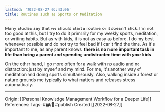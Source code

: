 ```yaml
---
lastmod: '2022-08-27 07:43:06'
title: Routines such as Sports or Meditation
---
```


Many studies say that we should start a routine or it doesn't stick. I'm not too good at this, but I try to do it primarily for my weekly sports, meditation, or writing habits. But as with kids, it is not as easy as before. I do my best whenever possible and do not try to feel bad if I can't find the time. As it's important to me, as any parent knows, **there is no more important task in life than being a parent and spending undistracted time with your kids**. 

On the other hand, I go more often for a walk with no audio and no distraction: just by myself and my mind. For me, it's another way of meditation and doing sports simultaneously. Also, walking inside a forest or nature grounds me typically to what matters and releases stress automatically.

---
Origin: [[Personal Knowledge Management Workflow for a Deeper Life]]
References: 
Tags: #🗃/🌻 #publish 
Created [[2022-08-27]]